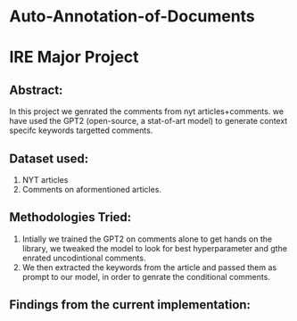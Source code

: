 # Auto-Annotation-of-Documents
# IRE Major Project

## Abstract:

In this project we genrated the comments from nyt articles+comments. we have used the GPT2 (open-source, a stat-of-art model) to generate context specifc keywords targetted comments.

## Dataset used:
1. NYT articles
2. Comments on aformentioned articles.

## Methodologies Tried:
1. Intially we trained the GPT2 on comments alone to get hands on the library, we tweaked the model to look for best hyperparameter and gthe enrated uncodintional comments.
2. We then extracted the keywords from the article and passed them as prompt to our model, in order to genrate the conditional comments.

## Findings from the current implementation:





